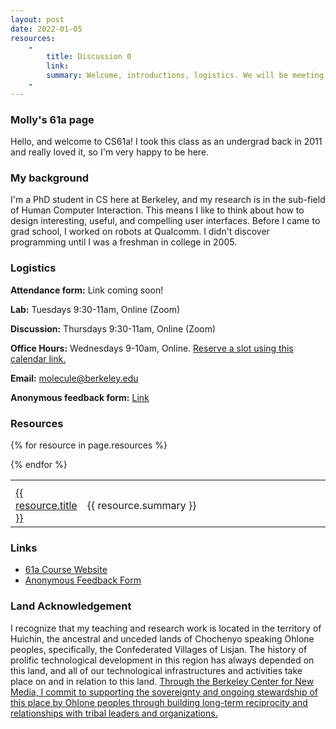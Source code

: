 ```yaml
---
layout: post
date: 2022-01-05
resources:
    -
        title: Discussion 0
        link:
        summary: Welcome, introductions, logistics. We will be meeting for Discussion 0 on Thursday, 01/20 at TBD AM! All classes start Berkeley Time, so we will officially begin at TBD+10. You're welcome to join the link as early as TBD to say hello!
    -
---
```


### Molly's 61a page
Hello, and welcome to CS61a! I took this class as an undergrad back in 2011 and really loved it, so I'm very happy to be here.

### My background
I'm a PhD student in CS here at Berkeley, and my research is in the sub-field of Human Computer Interaction. This means I like to think about how to design interesting, useful, and compelling user interfaces. Before I came to grad school, I worked on robots at Qualcomm. I didn't discover programming until I was a freshman in college in 2005.

### Logistics

**Attendance form:** Link coming soon!

**Lab:** Tuesdays 9:30-11am, Online (Zoom)

**Discussion:** Thursdays 9:30-11am, Online (Zoom)

**Office Hours:** Wednesdays 9-10am, Online. [Reserve a slot using this calendar link.](https://calendar.google.com/calendar/u/0/selfsched?sstoken=UUFONGtlVjcxSG05fGRlZmF1bHR8YjZhN2E0YTEwMDBmMjdjZThiM2QwZWViNjQ5N2Y5NTA)

**Email:** molecule@berkeley.edu

**Anonymous feedback form:** [Link](https://docs.google.com/forms/d/e/1FAIpQLScyaVvvtFsLy_Zd-V3sdKcIkcd98GLPeitklv-WOue9oJwVHA/viewform)

### Resources
<table class='61a-resources' style="width:100%; border-spacing:1em;">
<tr class="resources">
    <th width="20%"></th>
    <th width="80%"></th>
</tr> <!-- end column def-->

{% for resource in page.resources %}
<tr class="resources">
    <td> <a href="{{resource.link}}">{{ resource.title }}</a></td>
    <td>{{ resource.summary }}</td>
</tr><!--end resource-->
{% endfor %}
</table> <!--end resources-->

### Links
- [61a Course Website](https://cs61a.org/)
- [Anonymous Feedback Form](https://docs.google.com/forms/d/e/1FAIpQLScyaVvvtFsLy_Zd-V3sdKcIkcd98GLPeitklv-WOue9oJwVHA/viewform)


### Land Acknowledgement
I recognize that my teaching and research work is located in the territory of Huichin, the ancestral and unceded lands of Chochenyo speaking Ohlone peoples, specifically, the Confederated Villages of Lisjan. The history of prolific technological development in this region has always depended on this land, and all of our technological infrastructures and activities take place on and in relation to this land. [Through the Berkeley Center for New Media, I commit to supporting the sovereignty and ongoing stewardship of this place by Ohlone peoples through building long-term reciprocity and relationships with tribal leaders and organizations.​](http://bcnm.berkeley.edu/about)